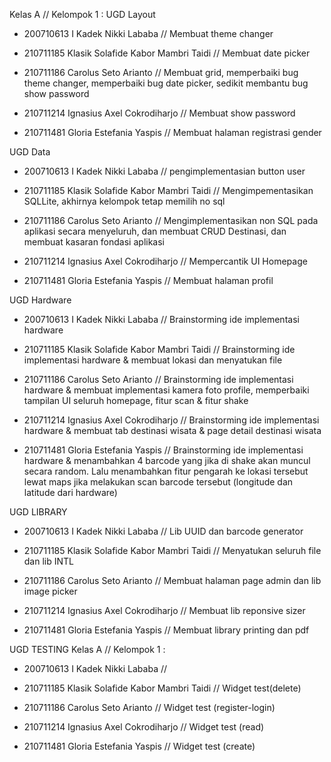 Kelas A // Kelompok 1 :
UGD Layout
- 200710613 I Kadek Nikki Lababa // Membuat theme changer

- 210711185 Klasik Solafide Kabor Mambri Taidi //  Membuat date picker

- 210711186 Carolus Seto Arianto // Membuat grid, memperbaiki bug theme changer, memperbaiki bug date picker, sedikit membantu bug show password

- 210711214 Ignasius Axel Cokrodiharjo // Membuat show password

- 210711481 Gloria Estefania Yaspis // Membuat halaman registrasi gender

UGD Data
- 200710613 I Kadek Nikki Lababa // pengimplementasian button user

- 210711185 Klasik Solafide Kabor Mambri Taidi //  Mengimpementasikan SQLLite, akhirnya kelompok tetap memilih no sql

- 210711186 Carolus Seto Arianto // Mengimplementasikan non SQL pada aplikasi secara menyeluruh, dan membuat CRUD Destinasi, dan membuat kasaran fondasi aplikasi

- 210711214 Ignasius Axel Cokrodiharjo // Mempercantik UI Homepage

- 210711481 Gloria Estefania Yaspis // Membuat halaman profil

UGD Hardware
- 200710613 I Kadek Nikki Lababa // Brainstorming ide implementasi hardware

- 210711185 Klasik Solafide Kabor Mambri Taidi //  Brainstorming ide implementasi hardware & membuat lokasi dan menyatukan file

- 210711186 Carolus Seto Arianto // Brainstorming ide implementasi hardware & membuat implementasi kamera foto profile, memperbaiki tampilan UI seluruh homepage, fitur scan & fitur shake

- 210711214 Ignasius Axel Cokrodiharjo // Brainstorming ide implementasi hardware & membuat tab destinasi wisata & page detail destinasi wisata

- 210711481 Gloria Estefania Yaspis // Brainstorming ide implementasi hardware & menambahkan 4 barcode yang jika di shake akan muncul secara random. Lalu menambahkan fitur pengarah ke lokasi tersebut lewat maps jika melakukan scan barcode tersebut (longitude dan latitude dari hardware)

UGD LIBRARY
- 200710613 I Kadek Nikki Lababa // Lib UUID dan barcode generator

- 210711185 Klasik Solafide Kabor Mambri Taidi //  Menyatukan seluruh file dan lib INTL

- 210711186 Carolus Seto Arianto // Membuat halaman page admin dan lib image picker

- 210711214 Ignasius Axel Cokrodiharjo // Membuat lib reponsive sizer

- 210711481 Gloria Estefania Yaspis // Membuat library printing dan pdf

UGD TESTING
Kelas A // Kelompok 1 :

- 200710613 I Kadek Nikki Lababa // 

- 210711185 Klasik Solafide Kabor Mambri Taidi // Widget test(delete)

- 210711186 Carolus Seto Arianto // Widget test (register-login)

- 210711214 Ignasius Axel Cokrodiharjo // Widget test (read)

- 210711481 Gloria Estefania Yaspis // Widget test (create)
